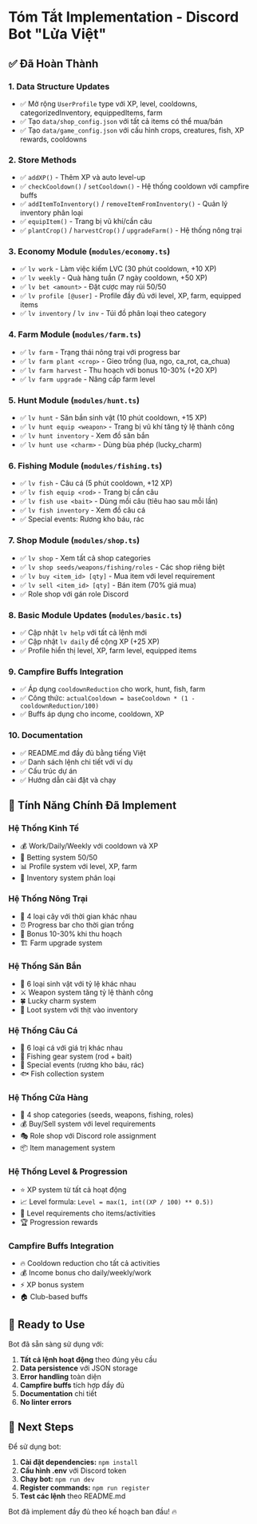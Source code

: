 # Tóm Tắt Implementation - Discord Bot "Lửa Việt"

## ✅ Đã Hoàn Thành

### 1. **Data Structure Updates**
- ✅ Mở rộng `UserProfile` type với XP, level, cooldowns, categorizedInventory, equippedItems, farm
- ✅ Tạo `data/shop_config.json` với tất cả items có thể mua/bán
- ✅ Tạo `data/game_config.json` với cấu hình crops, creatures, fish, XP rewards, cooldowns

### 2. **Store Methods**
- ✅ `addXP()` - Thêm XP và auto level-up
- ✅ `checkCooldown()` / `setCooldown()` - Hệ thống cooldown với campfire buffs
- ✅ `addItemToInventory()` / `removeItemFromInventory()` - Quản lý inventory phân loại
- ✅ `equipItem()` - Trang bị vũ khí/cần câu
- ✅ `plantCrop()` / `harvestCrop()` / `upgradeFarm()` - Hệ thống nông trại

### 3. **Economy Module** (`modules/economy.ts`)
- ✅ `lv work` - Làm việc kiếm LVC (30 phút cooldown, +10 XP)
- ✅ `lv weekly` - Quà hàng tuần (7 ngày cooldown, +50 XP)
- ✅ `lv bet <amount>` - Đặt cược may rủi 50/50
- ✅ `lv profile [@user]` - Profile đầy đủ với level, XP, farm, equipped items
- ✅ `lv inventory` / `lv inv` - Túi đồ phân loại theo category

### 4. **Farm Module** (`modules/farm.ts`)
- ✅ `lv farm` - Trạng thái nông trại với progress bar
- ✅ `lv farm plant <crop>` - Gieo trồng (lua, ngo, ca_rot, ca_chua)
- ✅ `lv farm harvest` - Thu hoạch với bonus 10-30% (+20 XP)
- ✅ `lv farm upgrade` - Nâng cấp farm level

### 5. **Hunt Module** (`modules/hunt.ts`)
- ✅ `lv hunt` - Săn bắn sinh vật (10 phút cooldown, +15 XP)
- ✅ `lv hunt equip <weapon>` - Trang bị vũ khí tăng tỷ lệ thành công
- ✅ `lv hunt inventory` - Xem đồ săn bắn
- ✅ `lv hunt use <charm>` - Dùng bùa phép (lucky_charm)

### 6. **Fishing Module** (`modules/fishing.ts`)
- ✅ `lv fish` - Câu cá (5 phút cooldown, +12 XP)
- ✅ `lv fish equip <rod>` - Trang bị cần câu
- ✅ `lv fish use <bait>` - Dùng mồi câu (tiêu hao sau mỗi lần)
- ✅ `lv fish inventory` - Xem đồ câu cá
- ✅ Special events: Rương kho báu, rác

### 7. **Shop Module** (`modules/shop.ts`)
- ✅ `lv shop` - Xem tất cả shop categories
- ✅ `lv shop seeds/weapons/fishing/roles` - Các shop riêng biệt
- ✅ `lv buy <item_id> [qty]` - Mua item với level requirement
- ✅ `lv sell <item_id> [qty]` - Bán item (70% giá mua)
- ✅ Role shop với gán role Discord

### 8. **Basic Module Updates** (`modules/basic.ts`)
- ✅ Cập nhật `lv help` với tất cả lệnh mới
- ✅ Cập nhật `lv daily` để cộng XP (+25 XP)
- ✅ Profile hiển thị level, XP, farm level, equipped items

### 9. **Campfire Buffs Integration**
- ✅ Áp dụng `cooldownReduction` cho work, hunt, fish, farm
- ✅ Công thức: `actualCooldown = baseCooldown * (1 - cooldownReduction/100)`
- ✅ Buffs áp dụng cho income, cooldown, XP

### 10. **Documentation**
- ✅ README.md đầy đủ bằng tiếng Việt
- ✅ Danh sách lệnh chi tiết với ví dụ
- ✅ Cấu trúc dự án
- ✅ Hướng dẫn cài đặt và chạy

## 🎯 Tính Năng Chính Đã Implement

### **Hệ Thống Kinh Tế**
- 💰 Work/Daily/Weekly với cooldown và XP
- 🎲 Betting system 50/50
- 📊 Profile system với level, XP, farm
- 🎒 Inventory system phân loại

### **Hệ Thống Nông Trại**
- 🌾 4 loại cây với thời gian khác nhau
- ⏰ Progress bar cho thời gian trồng
- 🎁 Bonus 10-30% khi thu hoạch
- 🏗️ Farm upgrade system

### **Hệ Thống Săn Bắn**
- 🏹 6 loại sinh vật với tỷ lệ khác nhau
- ⚔️ Weapon system tăng tỷ lệ thành công
- 🍀 Lucky charm system
- 🥩 Loot system với thịt vào inventory

### **Hệ Thống Câu Cá**
- 🎣 6 loại cá với giá trị khác nhau
- 🎣 Fishing gear system (rod + bait)
- 💎 Special events (rương kho báu, rác)
- 🐟 Fish collection system

### **Hệ Thống Cửa Hàng**
- 🛒 4 shop categories (seeds, weapons, fishing, roles)
- 💰 Buy/Sell system với level requirements
- 🎭 Role shop với Discord role assignment
- 📦 Item management system

### **Hệ Thống Level & Progression**
- ⭐ XP system từ tất cả hoạt động
- 📈 Level formula: `Level = max(1, int((XP / 100) ** 0.5))`
- 🎯 Level requirements cho items/activities
- 🏆 Progression rewards

### **Campfire Buffs Integration**
- 🔥 Cooldown reduction cho tất cả activities
- 💰 Income bonus cho daily/weekly/work
- ⚡ XP bonus system
- 🏠 Club-based buffs

## 🚀 Ready to Use

Bot đã sẵn sàng sử dụng với:

1. **Tất cả lệnh hoạt động** theo đúng yêu cầu
2. **Data persistence** với JSON storage
3. **Error handling** toàn diện
4. **Campfire buffs** tích hợp đầy đủ
5. **Documentation** chi tiết
6. **No linter errors**

## 📝 Next Steps

Để sử dụng bot:

1. **Cài đặt dependencies:** `npm install`
2. **Cấu hình .env** với Discord token
3. **Chạy bot:** `npm run dev`
4. **Register commands:** `npm run register`
5. **Test các lệnh** theo README.md

Bot đã implement đầy đủ theo kế hoạch ban đầu! 🔥
